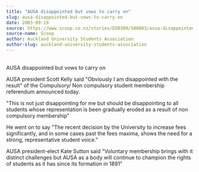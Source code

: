 ```yaml
---
title: "AUSA disappointed but vows to carry on"
slug: ausa-disappointed-but-vows-to-carry-on
date: 2003-09-19
source: https://www.scoop.co.nz/stories/ED0309/S00083/ausa-disappointed-but-vows-to-carry-on.htm
source-name: Scoop
author: Auckland University Students Association
author-slug: auckland-university-students-association
---
```


<p><br>AUSA disappointed but vows to carry on</p>

<p>AUSA president
Scott Kelly said "Obviously I am disappointed with the 
result" of the Compulsory/ Non compulsory student membership
referendum  announced today.<p>

<p>"This is not just
disappointing for me but should be  disappointing to all
students whose representation is been gradually eroded  as a
result of non compulsory membership"</p>

<p>He went on to say
"The recent decision by the University to increase fees 
significantly, and in some cases past the fees maxima, shows
the need for a  strong, representative student
voice."</p>

<p>AUSA president-elect Kate Sutton said "Voluntary
membership brings with it  distinct challenges but AUSA as a
body will continue to champion the rights  of students as it
has since its formation in 1891" 
<br><p>




<!--


